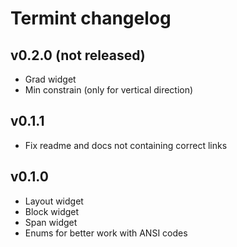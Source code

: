 # Termint changelog

## v0.2.0 (not released)
- Grad widget
- Min constrain (only for vertical direction)

## v0.1.1
- Fix readme and docs not containing correct links

## v0.1.0
- Layout widget
- Block widget
- Span widget
- Enums for better work with ANSI codes
